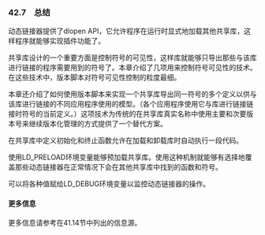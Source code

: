 ### 42.7　总结

动态链接器提供了dlopen API，它允许程序在运行时显式地加载其他共享库，这样程序就能够实现插件功能了。

共享库设计的一个重要方面是控制符号的可见性，这样库就能够只导出那些与该库进行链接的程序需要用到的符号了。本章介绍了几项用来控制符号可见性的技术。在这些技术中，版本脚本对符号可见性控制的粒度最细。

本章还介绍了如何使用版本脚本来实现一个共享库导出同一符号的多个定义以供与该库进行链接的不同应用程序使用的模型。（各个应用程序使用它与库进行链接链接时符号的当前定义。）这项技术为传统的在共享库真实名称中使用主要和次要版本号来继续版本化管理的方式提供了一个替代方案。

在共享库中定义初始化和终止函数允许在加载和卸载库时自动执行一段代码。

使用LD_PRELOAD环境变量能够预加载共享库。使用这种机制就能够有选择地覆盖那些动态链接器在正常情况下会在其他共享库中找到的函数和符号。

可以将各种值赋给LD_DEBUG环境变量以监控动态链接器的操作。

#### 更多信息

更多信息请参考在41.14节中列出的信息源。

